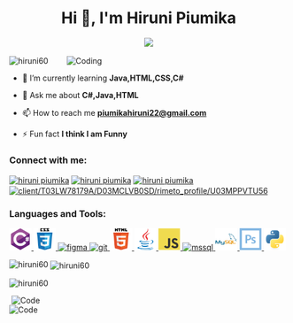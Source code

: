 
<h1 align="center">Hi 👋, I'm Hiruni Piumika</h1>
<p align="center">
  <img src="https://readme-typing-svg.herokuapp.com?color=%ff38384E&center=true&vCenter=true&width=800&height=45&lines=A+Student+at+Software+Engineering;Institute+of+Java+%26+Software+Engineering+(IJSE)">
</p >
<img align="right" alt="Coding" width="400" src="https://cdn.dribbble.com/users/1162077/screenshots/3848914/programmer.gif">
<p align="left"> <img src="https://komarev.com/ghpvc/?username=hiruni60&label=Profile%20views&color=0e75b6&style=flat" alt="hiruni60" /> </p>

- 🌱 I’m currently learning **Java,HTML,CSS,C#**

- 💬 Ask me about **C#,Java,HTML**

- 📫 How to reach me **piumikahiruni22@gmail.com**

- ⚡ Fun fact **I think I am Funny**

<h3 align="left">Connect with me:</h3>
<p align="left">
<a href="http://linkedin.com/in/hiruni-piumika-7a3765245" target="blank"><img align="center" src="https://raw.githubusercontent.com/rahuldkjain/github-profile-readme-generator/master/src/images/icons/Social/linked-in-alt.svg" alt="hiruni piumika" height="30" width="40" /></a>
<a href="https://www.facebook.com/dinithi.amaya.549" target="blank"><img align="center" src="https://raw.githubusercontent.com/rahuldkjain/github-profile-readme-generator/master/src/images/icons/Social/facebook.svg" alt="hiruni piumika" height="30" width="40" /></a>
<a href="https://instagram.com/hiruni_piumika" target="blank"><img align="center" src="https://raw.githubusercontent.com/rahuldkjain/github-profile-readme-generator/master/src/images/icons/Social/instagram.svg" alt="hiruni piumika" height="30" width="40" /></a>
   <a href="https://app.slack.com/client/T03LW78179A/D03NU8S7EH2/rimeto_profile/U03NB8GLSLF" target="blank"><img align="center" src="https://www.vectorlogo.zone/logos/slack/slack-icon.svg" alt="client/T03LW78179A/D03MCLVB0SD/rimeto_profile/U03MPPVTU56" height="30" width="30" /></a>
</p>

<h3 align="left">Languages and Tools:</h3>
<p align="left"> <a href="https://www.w3schools.com/cs/" target="_blank" rel="noreferrer"> <img src="https://raw.githubusercontent.com/devicons/devicon/master/icons/csharp/csharp-original.svg" alt="csharp" width="40" height="40"/> </a> <a href="https://www.w3schools.com/css/" target="_blank" rel="noreferrer"> <img src="https://raw.githubusercontent.com/devicons/devicon/master/icons/css3/css3-original-wordmark.svg" alt="css3" width="40" height="40"/> </a> <a href="https://www.figma.com/" target="_blank" rel="noreferrer"> <img src="https://www.vectorlogo.zone/logos/figma/figma-icon.svg" alt="figma" width="40" height="40"/> </a> <a href="https://git-scm.com/" target="_blank" rel="noreferrer"> <img src="https://www.vectorlogo.zone/logos/git-scm/git-scm-icon.svg" alt="git" width="40" height="40"/> </a> <a href="https://www.w3.org/html/" target="_blank" rel="noreferrer"> <img src="https://raw.githubusercontent.com/devicons/devicon/master/icons/html5/html5-original-wordmark.svg" alt="html5" width="40" height="40"/> </a> <a href="https://www.java.com" target="_blank" rel="noreferrer"> <img src="https://raw.githubusercontent.com/devicons/devicon/master/icons/java/java-original.svg" alt="java" width="40" height="40"/> </a> <a href="https://developer.mozilla.org/en-US/docs/Web/JavaScript" target="_blank" rel="noreferrer"> <img src="https://raw.githubusercontent.com/devicons/devicon/master/icons/javascript/javascript-original.svg" alt="javascript" width="40" height="40"/> </a> <a href="https://www.microsoft.com/en-us/sql-server" target="_blank" rel="noreferrer"> <img src="https://www.svgrepo.com/show/303229/microsoft-sql-server-logo.svg" alt="mssql" width="40" height="40"/> </a> <a href="https://www.mysql.com/" target="_blank" rel="noreferrer"> <img src="https://raw.githubusercontent.com/devicons/devicon/master/icons/mysql/mysql-original-wordmark.svg" alt="mysql" width="40" height="40"/> </a> <a href="https://www.photoshop.com/en" target="_blank" rel="noreferrer"> <img src="https://raw.githubusercontent.com/devicons/devicon/master/icons/photoshop/photoshop-line.svg" alt="photoshop" width="40" height="40"/> </a> <a href="https://www.python.org" target="_blank" rel="noreferrer"> <img src="https://raw.githubusercontent.com/devicons/devicon/master/icons/python/python-original.svg" alt="python" width="40" height="40"/> </a> </p>

<p><img align="left" src="https://github-readme-stats.vercel.app/api/top-langs?username=hiruni60&show_icons=true&locale=en&layout=compact" alt="hiruni60" /></p>

<p>&nbsp;<img align="center" src="https://github-readme-stats.vercel.app/api?username=hiruni60&show_icons=true&locale=en" alt="hiruni60" /></p>

<p><img align="center" src="https://github-readme-streak-stats.herokuapp.com/?user=hiruni60&" alt="hiruni60" /></p>
<img align="right" alt="Code" width="500" src="https://thumbs.gfycat.com/WelltodoCavernousHeterodontosaurus-size_restricted.gif">
<img align="left" alt="Code" width="400" src="https://www.digisailor.com/assets/img/services-details/5.gif">
